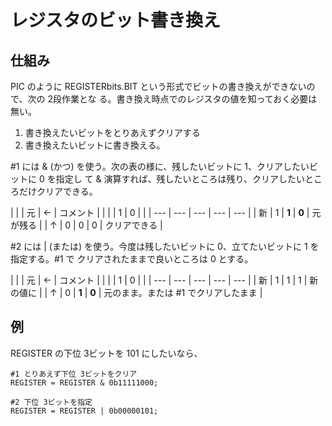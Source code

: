 # レジスタのビット書き換え

## 仕組み

PIC のように REGISTERbits.BIT という形式でビットの書き換えができないので、次の 2段作業とな
る。書き換え時点でのレジスタの値を知っておく必要は無い。

1. 書き換えたいビットをとりあえずクリアする
2. 書き換えたいビットに書き換える。

#1 には & (かつ) を使う。次の表の様に、残したいビットに 1、クリアしたいビットに 0 を指定し
て & 演算すれば、残したいところは残り、クリアしたいところだけクリアできる。

|     |     | 元    | ←    | コメント |
|     |     | 1     | 0     |          |
| --- | --- | ---   | ---   | ---      |
| 新  | 1   | **1** | **0** | 元が残る |
| ↑  | 0   |   0   |   0   | クリアできる |

#2 には | (または) を使う。今度は残したいビットに 0、立てたいビットに 1 を指定する。#1 で
クリアされたままで良いところは 0 とする。

|     |     | 元    | ←    | コメント |
|     |     | 1     | 0     |          |
| --- | --- | ---   | ---   | ---      |
| 新  | 1   |  1    | 1     | 新の値に |
| ↑  | 0   | **1** | **0** | 元のまま。または #1 でクリアしたまま |

## 例

REGISTER の下位 3ビットを 101 にしたいなら、

```
#1 とりあえず下位 3ビットをクリア
REGISTER = REGISTER & 0b11111000;

#2 下位 3ビットを指定
REGISTER = REGISTER | 0b00000101;
```
